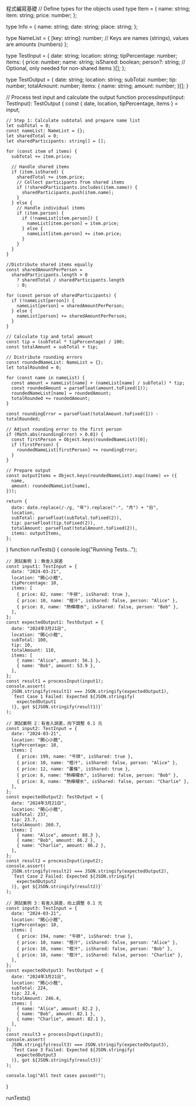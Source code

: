程式編寫基礎
// Define types for the objects used
type Item = {
    name: string;
    item: string;
    price: number;
  };
  
  type Info = {
    name: string;
    date: string;
    place: string;
  };
  
  type NameList = {
    [key: string]: number; // Keys are names (strings), values are amounts (numbers)
  };
  
  type TestInput = {
    date: string;
    location: string;
    tipPercentage: number;
    items: {
      price: number;
      name: string;
      isShared: boolean;
      person?: string; // Optional, only needed for non-shared items
    }[];
  };
  
  type TestOutput = {
    date: string;
    location: string;
    subTotal: number;
    tip: number;
    totalAmount: number;
    items: {
      name: string;
      amount: number;
    }[];
  }
  
  // Process test input and calculate the output
  function processInput(input: TestInput): TestOutput {
    const { date, location, tipPercentage, items } = input;
  
    // Step 1: Calculate subtotal and prepare name list
    let subTotal = 0;
    const nameList: NameList = {};
    let sharedTotal = 0;
    let sharedParticipants: string[] = [];
  
    for (const item of items) {
      subTotal += item.price;
  
      // Handle shared items
      if (item.isShared) {
        sharedTotal += item.price;
        // Collect participants from shared items
        if (!sharedParticipants.includes(item.name)) {
          sharedParticipants.push(item.name);
        }
      } else {
        // Handle individual items
        if (item.person) {
          if (!nameList[item.person]) {
            nameList[item.person] = item.price;
          } else {
            nameList[item.person] += item.price;
          }
        }
      }
    }
  
    //Distribute shared items equally
    const sharedAmountPerPerson =
      sharedParticipants.length > 0
        ? sharedTotal / sharedParticipants.length
        : 0;
  
    for (const person of sharedParticipants) {
      if (!nameList[person]) {
        nameList[person] = sharedAmountPerPerson;
      } else {
        nameList[person] += sharedAmountPerPerson;
      }
    }
  
    // Calculate tip and total amount
    const tip = (subTotal * tipPercentage) / 100;
    const totalAmount = subTotal + tip;
  
    // Distribute rounding errors
    const roundedNameList: NameList = {};
    let totalRounded = 0;
  
    for (const name in nameList) {
      const amount = nameList[name] + (nameList[name] / subTotal) * tip;
      const roundedAmount = parseFloat(amount.toFixed(1));
      roundedNameList[name] = roundedAmount;
      totalRounded += roundedAmount;
    }
  
    const roundingError = parseFloat(totalAmount.toFixed(1)) - totalRounded;
  
    // Adjust rounding error to the first person
    if (Math.abs(roundingError) > 0.01) {
      const firstPerson = Object.keys(roundedNameList)[0];
      if (firstPerson) {
        roundedNameList[firstPerson] += roundingError;
      }
    }
  
    // Prepare output
    const outputItems = Object.keys(roundedNameList).map((name) => ({
      name,
      amount: roundedNameList[name],
    }));
  
    return {
      date: date.replace(/-/g, "年").replace("-", "月") + "日",
      location,
      subTotal: parseFloat(subTotal.toFixed(2)),
      tip: parseFloat(tip.toFixed(2)),
      totalAmount: parseFloat(totalAmount.toFixed(2)),
      items: outputItems,
    };
  }
  function runTests() {
    console.log("Running Tests...");
  
    // 測試案例 1：無舍入誤差
    const input1: TestInput = {
      date: "2024-03-21",
      location: "開心小館",
      tipPercentage: 10,
      items: [
        { price: 82, name: "牛排", isShared: true },
        { price: 10, name: "橙汁", isShared: false, person: "Alice" },
        { price: 8, name: "熱檸檬水", isShared: false, person: "Bob" },
      ],
    };
    const expectedOutput1: TestOutput = {
      date: "2024年3月21日",
      location: "開心小館",
      subTotal: 100,
      tip: 10,
      totalAmount: 110,
      items: [
        { name: "Alice", amount: 56.1 },
        { name: "Bob", amount: 53.9 },
      ],
    };
    const result1 = processInput(input1);
    console.assert(
      JSON.stringify(result1) === JSON.stringify(expectedOutput1),
      `Test Case 1 Failed: Expected ${JSON.stringify(
        expectedOutput1
      )}, got ${JSON.stringify(result1)}`
    );
  
    // 測試案例 2：有舍入誤差，向下調整 0.1 元
    const input2: TestInput = {
      date: "2024-03-21",
      location: "開心小館",
      tipPercentage: 10,
      items: [
        { price: 199, name: "牛排", isShared: true },
        { price: 10, name: "橙汁", isShared: false, person: "Alice" },
        { price: 12, name: "薯條", isShared: true },
        { price: 8, name: "熱檸檬水", isShared: false, person: "Bob" },
        { price: 8, name: "熱檸檬水", isShared: false, person: "Charlie" },
      ],
    };
    const expectedOutput2: TestOutput = {
      date: "2024年3月21日",
      location: "開心小館",
      subTotal: 237,
      tip: 23.7,
      totalAmount: 260.7,
      items: [
        { name: "Alice", amount: 88.3 },
        { name: "Bob", amount: 86.2 },
        { name: "Charlie", amount: 86.2 },
      ],
    };
    const result2 = processInput(input2);
    console.assert(
      JSON.stringify(result2) === JSON.stringify(expectedOutput2),
      `Test Case 2 Failed: Expected ${JSON.stringify(
        expectedOutput2
      )}, got ${JSON.stringify(result2)}`
    );
  
    // 測試案例 3：有舍入誤差，向上調整 0.1 元
    const input3: TestInput = {
      date: "2024-03-21",
      location: "開心小館",
      tipPercentage: 10,
      items: [
        { price: 194, name: "牛排", isShared: true },
        { price: 10, name: "橙汁", isShared: false, person: "Alice" },
        { price: 10, name: "橙汁", isShared: false, person: "Bob" },
        { price: 10, name: "橙汁", isShared: false, person: "Charlie" },
      ],
    };
    const expectedOutput3: TestOutput = {
      date: "2024年3月21日",
      location: "開心小館",
      subTotal: 224,
      tip: 22.4,
      totalAmount: 246.4,
      items: [
        { name: "Alice", amount: 82.2 },
        { name: "Bob", amount: 82.1 },
        { name: "Charlie", amount: 82.1 },
      ],
    };
    const result3 = processInput(input3);
    console.assert(
      JSON.stringify(result3) === JSON.stringify(expectedOutput3),
      `Test Case 3 Failed: Expected ${JSON.stringify(
        expectedOutput3
      )}, got ${JSON.stringify(result3)}`
    );
  
    console.log("All test cases passed!");
  }

  runTests()